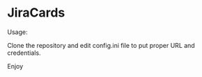 # JiraCards

Usage:

Clone the repository and edit config.ini file to put proper URL and credentials.

Enjoy


